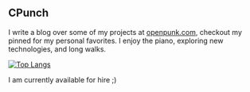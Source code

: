 ## CPunch

I write a blog over some of my projects at [openpunk.com](https://openpunk.com),
checkout my pinned for my personal favorites. I enjoy the piano, exploring new
technologies, and long walks.

[![Top Langs](https://github-readme-stats.vercel.app/api/top-langs/?username=CPunch&theme=dark)](https://github.com/CPunch)

I am currently available for hire ;)
